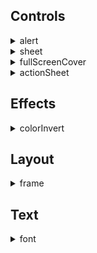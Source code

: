## Controls
<details markdown="block">
<summary>alert</summary><br>

ZStack is a container that overlays its children, aligning them in both axes.


</details>
<details markdown="block">
<summary>sheet</summary><br>

ZStack is a container that overlays its children, aligning them in both axes.


</details>
<details markdown="block">
<summary>fullScreenCover</summary><br>

ZStack is a container that overlays its children, aligning them in both axes.


</details>
<details markdown="block">
<summary>actionSheet</summary><br>

ZStack is a container that overlays its children, aligning them in both axes.


</details>

## Effects
<details markdown="block">
<summary>colorInvert</summary><br>

ZStack is a container that overlays its children, aligning them in both axes.



```xml
<body>
<vstack>
    <zstack>
        <rectangle foregroundColor="red"/>
        <text>RED color</text>
    </zstack>
    
    <zstack>
        <rectangle foregroundColor="red" colorInvert=""/>
        <text>Inverted RED color</text>
    </zstack>
</vstack>
</body>
```

<img src="https://shaffex.com/MagicUiDemo/Help/GitHubAssets/colorInvert-0.png" alt="KOKOCE ALT" width="250"/>

---

</details>

## Layout
<details markdown="block">
<summary>frame</summary><br>

ZStack is a container that overlays its children, aligning them in both axes.


</details>

## Text
<details markdown="block">
<summary>font</summary><br>

ZStack is a container that overlays its children, aligning them in both axes.

* Predefined system fonts*

```xml
<body>
<list>
  <section header="Predefined system fonts">
    <text font="largeTitle">largeTitle</text>
    <text font="title">title</text>
    <text font="title2">title2</text>
    <text font="title3">title3</text>
    <text font="headline">headline</text>
    <text font="subheadline">subheadline</text>
    <text font="body">body</text>
    <text font="callout">callout</text>
    <text font="caption">caption</text>
    <text font="caption2">caption2</text>
    <text font="footnote">footnote</text>
  </section>
</list>
</body>
```

<img src="https://shaffex.com/MagicUiDemo/Help/GitHubAssets/font-0.png" alt="KOKOCE ALT" width="250"/>

---
* Font and colors*

```xml
<body>
<list>
  <section header="Font and colors" footer="Various fonts with colors">
    <text foregroundColor="red" font="body">RED body</text>
    <text foregroundColor="green" font="caption2">GREEN caption2</text>
    <text foregroundColor="blue" font="largeTitle">BLUE largeTitle</text>
    <text foregroundColor="orange" font="custom:Courier;size:20">ORANGE Courier (20)</text>
  </section>
</list>
</body>
```

<img src="https://shaffex.com/MagicUiDemo/Help/GitHubAssets/font-1.png" alt="KOKOCE ALT" width="250"/>

---
* System font with size and weight*

```xml
<body>
<list>
  <section header="System font with size and weight" footer="System font is San Francisco Font">
    <text fontWeight="ultraLight">This is ultraLight text</text>
    <text font="size:30;weight:regular">This is regular text</text>
    <text font="size:30;weight:ultraLight">This is ultraLight text</text>
    <text font="size:30;weight:thin">This is thin text</text>
    <text font="size:30;weight:bold">This is bold text</text>
    <text font="size:30;weight:heavy">This is heavy text</text>
  </section>
</list>
</body>
```

<img src="https://shaffex.com/MagicUiDemo/Help/GitHubAssets/font-2.png" alt="KOKOCE ALT" width="250"/>

---
* Custom font and size*

```xml
<body>
<list>
  <section header="Custom font" footer="You can specify font name and font size&#13;Example:custom:Helvetica Neue,size:20">
    <text font="custom:System;size:20">System (30)</text>
    <text font="custom:Helvetica Neue;size:20">Helvetica Neue (20)</text>
    <text font="custom:Helvetica Neue;size:24">Helvetica Neue (24)</text>
    <text font="custom:Verdana Italic;size:32">Verdana Itali (32)</text>
    <text font="custom:Courier;size:20">Courier (20)</text>
    <text font="custom:Arial;size:30">Arial (30)</text>
    <text font="custom:Georgia;size:30">Georgia (30)</text>
    <text font="custom:Nonexisting font;size:30">Nonexisting font (30)</text>
  </section>
</list>
</body>
```

<img src="https://shaffex.com/MagicUiDemo/Help/GitHubAssets/font-3.png" alt="KOKOCE ALT" width="250"/>

---

</details>
